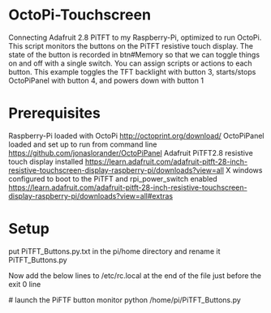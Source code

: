 # OctoPi-Touchscreen
Connecting Adafruit 2.8 PiTFT to my Raspberry-Pi, optimized to run OctoPi.
This script monitors the buttons on the PiTFT resistive touch display.
The state of the button is recorded in btn#Memory so that we can toggle things on and off with a single switch.
You can assign scripts or actions to each button.
This example toggles the TFT backlight with button 3, starts/stops OctoPiPanel with button 4, and powers down with button 1
# Prerequisites
Raspberry-Pi loaded with OctoPi http://octoprint.org/download/
OctoPiPanel loaded and set up to run from command line https://github.com/jonaslorander/OctoPiPanel
Adafruit PiTFT2.8 resistive touch display installed https://learn.adafruit.com/adafruit-pitft-28-inch-resistive-touchscreen-display-raspberry-pi/downloads?view=all
X windows configured to boot to the PiTFT and rpi_power_switch enabled https://learn.adafruit.com/adafruit-pitft-28-inch-resistive-touchscreen-display-raspberry-pi/downloads?view=all#extras
# Setup
put PiTFT_Buttons.py.txt in the pi/home directory and rename it PiTFT_Buttons.py

Now add the below lines to /etc/rc.local at the end of the file just before the exit 0 line

  \# launch the PiFTF button monitor
  python /home/pi/PiTFT_Buttons.py
